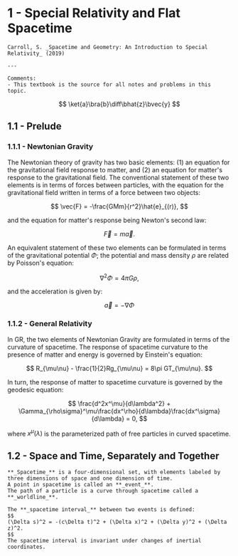 # 1 - Special Relativity and Flat Spacetime

```admonish textbook
Carroll, S. _Spacetime and Geometry: An Introduction to Special Relativity_ (2019)

---

Comments:
- This textbook is the source for all notes and problems in this topic.
```

$$
\ket{a}\bra{b}\diff\bhat{z}\bvec{y}
$$

## 1.1 - Prelude

### 1.1.1 - Newtonian Gravity

The Newtonian theory of gravity has two basic elements: (1) an equation for the gravitational field response to matter, and (2) an equation for matter's response to the gravitational field.
The conventional statement of these two elements is in terms of forces between particles, with the equation for the gravitational field written in terms of a force between two objects:

$$
\vec{F} = -\frac{GMm}{r^2}\hat{e}_{(r)},
$$

and the equation for matter's response being Newton's second law:

$$
\vec{F} = m\vec{a}.
$$

An equivalent statement of these two elements can be formulated in terms of the gravitational potential $\Phi$; the potential and mass density $\rho$ are related by Poisson's equation:

$$
\nabla^2\Phi = 4\pi G\rho,
$$

and the acceleration is given by:

$$
\vec{a} = -\nabla\Phi
$$

### 1.1.2 - General Relativity

In GR, the two elements of Newtonian Gravity are formulated in terms of the curvature of spacetime.
The response of spacetime curvature to the presence of matter and energy is governed by Einstein's equation:

$$
R_{\mu\nu} - \frac{1}{2}Rg_{\mu\nu} = 8\pi GT_{\mu\nu}.
$$

In turn, the response of matter to spacetime curvature is governed by the geodesic equation:

$$
\frac{d^2x^\mu}{d\lambda^2} + \Gamma_{\rho\sigma}^\mu\frac{dx^\rho}{d\lambda}\frac{dx^\sigma}{d\lambda} = 0,
$$

where $x^\mu(\lambda)$ is the parameterized path of free particles in curved spacetime.

## 1.2 - Space and Time, Separately and Together

```admonish definition
**_Spacetime_** is a four-dimensional set, with elements labeled by three dimensions of space and one dimension of time.
A point in spacetime is called an **_event_**.
The path of a particle is a curve through spacetime called a **_worldline_**.
```

```admonish definition
The **_spacetime interval_** between two events is defined:
$$
(\Delta s)^2 = -(c\Delta t)^2 + (\Delta x)^2 + (\Delta y)^2 + (\Delta z)^2.
$$
The spacetime interval is invariant under changes of inertial coordinates.
```